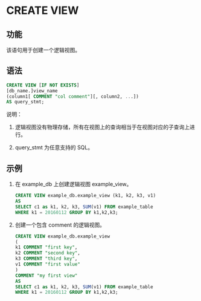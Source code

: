 # CREATE VIEW

## 功能

该语句用于创建一个逻辑视图。

## 语法

```sql
CREATE VIEW [IF NOT EXISTS]
[db_name.]view_name
(column1[ COMMENT "col comment"][, column2, ...])
AS query_stmt;
```

说明：

1. 逻辑视图没有物理存储，所有在视图上的查询相当于在视图对应的子查询上进行。

2. query_stmt 为任意支持的 SQL。

## 示例

1. 在 example_db 上创建逻辑视图 example_view。

    ```sql
    CREATE VIEW example_db.example_view (k1, k2, k3, v1)
    AS
    SELECT c1 as k1, k2, k3, SUM(v1) FROM example_table
    WHERE k1 = 20160112 GROUP BY k1,k2,k3;
    ```

2. 创建一个包含 comment 的逻辑视图。

    ```sql
    CREATE VIEW example_db.example_view
    (
    k1 COMMENT "first key",
    k2 COMMENT "second key",
    k3 COMMENT "third key",
    v1 COMMENT "first value"
    )
    COMMENT "my first view"
    AS
    SELECT c1 as k1, k2, k3, SUM(v1) FROM example_table
    WHERE k1 = 20160112 GROUP BY k1,k2,k3;
    ```
